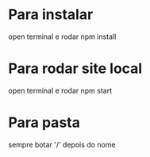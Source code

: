 # Para instalar
open terminal e rodar npm install

# Para rodar site local
open terminal e rodar npm start

# Para pasta
sempre botar '/' depois do nome